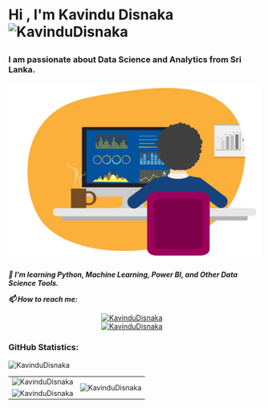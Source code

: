 <!--START_SECTION:TITLE-->
# <p align = left>Hi , I'm Kavindu Disnaka&ensp;<img src="https://media.giphy.com/media/hvRJCLFzcasrR4ia7z/giphy.gif" alt= "KavinduDisnaka" width="35"></p>
<!--END_SECTION:TITLE-->

<!--START_SECTION:SUBTITLE-->
### <p align = left>I am passionate about Data Science and Analytics from Sri Lanka.</p>
<!--END_SECTION:SUBTITLE-->
<div align = "center">
    <img src = "https://github.com/KavinduDisnaka/KavinduDisnaka/blob/main/9ddd0a95-2705-4518-9c38-a4f8471f4441.png?raw=true" alt = "KavinduDisnaka"/> 
</div>

<!--START_SECTION:WORK-->

***<p align = left>🌱 I'm learning Python, Machine Learning, Power BI, and Other Data Science Tools. </p>***

***<p align = left>📫 How to reach me: </p>***
<div align="center">
    <a href="https://www.facebook.com/profile.php?id=61553150994051&mibextid=ZbWKwL"><img src="https://img.shields.io/badge/Facebook-Kavindu%20Disnaka-%231877F2?style=flat&logo=facebook&logoColor=white" alt="KavinduDisnaka"/></a>&nbsp; &nbsp;
   <br>
    <a href="www.linkedin.com/in/kavindu-disnaka-b022a8212"><img src="https://img.shields.io/badge/LinkedIn-Kavindu%20Disnaka-%230077B5?style=flat&logo=linkedin&logoColor=white" alt="KavinduDisnaka"/></a>&nbsp; &nbsp;
   
</div>

<!--END_SECTION:WORK-->

### GitHub Statistics:
<!--START_SECTION:PROFILE-VIEWS-->
<div align = "left">
    <img src = "https://komarev.com/ghpvc/?username=KavinduDisnaka&color=blue&style=for-the-badge" alt = "KavinduDisnaka"/> 
</div>
<div align="center">
    <table>
        <tr>
            <td align="right">
                <img src = "https://github-readme-stats.vercel.app/api?username=KavinduDisnaka&show_icons=true&theme=darcula&hide_border=false&include_all_commits=false&count_private=false" alt = "KavinduDisnaka"/>
            </td>
            <td rowspan="2">
                 <img src = "https://github-readme-stats.vercel.app/api/top-langs/?username=KavinduDisnaka&langs_count=8&theme=darcula&hide_border=false" alt = "KavinduDisnaka"/> 
            </td>
        </tr>
        <tr>
            <td>
               <img src = "https://streak-stats.demolab.com/?user=KavinduDisnaka&theme=dracula&hide_border=false" alt = "KavinduDisnaka"/> 
            </td>
        </tr>
    </table>
</div>
<br/>


<!-- Created with CreateME profile readme generator-->
